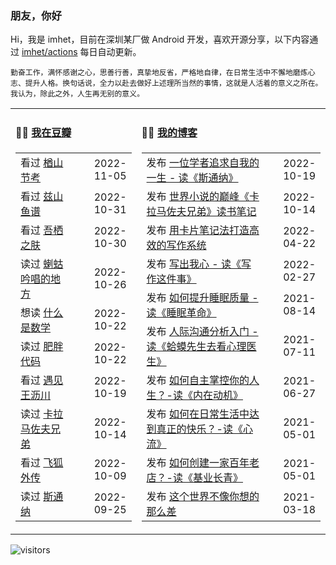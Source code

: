 ### 朋友，你好

Hi，我是 imhet，目前在深圳某厂做 Android 开发，喜欢开源分享，以下内容通过 <a href="https://github.com/imhet/imhet/actions" target="_blank">imhet/actions</a> 每日自动更新。

<!-- juzi starts -->
```
勤奋工作，满怀感谢之心，思善行善，真挚地反省，严格地自律，在日常生活中不懈地磨炼心志、提升人格。换句话说，全力以赴去做好上述理所当然的事情，这就是人活着的意义之所在。我认为，除此之外，人生再无别的意义。
```
<!-- juzi ends -->


<table width="900px">
<tr>
<td valign="top" width="40%">

#### 🤾‍♂️  <a href="https://www.douban.com/people/heyitao/" target="_blank">我在豆瓣</a>

<!-- douban starts -->
| | |
 |:------------- | -------------: |
| 看过 <a href='http://movie.douban.com/subject/1296703/' target='_blank'>楢山节考</a> | 2022-11-05 |
| 看过 <a href='http://movie.douban.com/subject/30409439/' target='_blank'>兹山鱼谱</a> | 2022-10-31 |
| 看过 <a href='http://movie.douban.com/subject/2997052/' target='_blank'>吾栖之肤</a> | 2022-10-30 |
| 读过 <a href='https://book.douban.com/subject/34813209/' target='_blank'>蝲蛄吟唱的地方</a> | 2022-10-26 |
| 想读 <a href='https://book.douban.com/subject/1320282/' target='_blank'>什么是数学</a> | 2022-10-22 |
| 读过 <a href='https://book.douban.com/subject/34906442/' target='_blank'>肥胖代码</a> | 2022-10-22 |
| 看过 <a href='http://movie.douban.com/subject/20444535/' target='_blank'>遇见王沥川</a> | 2022-10-19 |
| 读过 <a href='https://book.douban.com/subject/35026474/' target='_blank'>卡拉马佐夫兄弟</a> | 2022-10-14 |
| 看过 <a href='http://movie.douban.com/subject/27121221/' target='_blank'>飞狐外传</a> | 2022-10-09 |
| 读过 <a href='https://book.douban.com/subject/26425831/' target='_blank'>斯通纳</a> | 2022-09-25 |
<!-- douban ends -->

</td>


<td valign="top" width="60%">

#### 🤹‍♀️ <a href="https://heyitao.com/" target="_blank">我的博客</a>

<!-- blog starts -->
| | |
 |:------------- | -------------: |
| 发布 <a href='http://heyitao.com/post/reading-sitongna' target='_blank'>一位学者追求自我的一生 - 读《斯通纳》</a> | 2022-10-19 |
| 发布 <a href='http://heyitao.com/post/reading-klmzfxd' target='_blank'>世界小说的巅峰《卡拉马佐夫兄弟》读书笔记</a> | 2022-10-14 |
| 发布 <a href='http://heyitao.com/post/reading-kpbjxzf' target='_blank'>用卡片笔记法打造高效的写作系统</a> | 2022-04-22 |
| 发布 <a href='http://heyitao.com/post/reading-xiezuozhejianshi' target='_blank'>写出我心 - 读《写作这件事》</a> | 2022-02-27 |
| 发布 <a href='http://heyitao.com/post/reading-smgm' target='_blank'>如何提升睡眠质量 - 读《睡眠革命》</a> | 2021-08-14 |
| 发布 <a href='http://heyitao.com/post/reading-hmxsqkxlys' target='_blank'>人际沟通分析入门 - 读《蛤蟆先生去看心理医生》</a> | 2021-07-11 |
| 发布 <a href='http://heyitao.com/post/reading-neizaidongji' target='_blank'>如何自主掌控你的人生？-读《内在动机》</a> | 2021-06-27 |
| 发布 <a href='http://heyitao.com/post/reading-xinliu' target='_blank'>如何在日常生活中达到真正的快乐？-读《心流》</a> | 2021-05-01 |
| 发布 <a href='http://heyitao.com/post/reading-jiyechangqing' target='_blank'>如何创建一家百年老店？-读《基业长青》</a> | 2021-05-01 |
| 发布 <a href='http://heyitao.com/post/reading-shishi' target='_blank'>这个世界不像你想的那么差</a> | 2021-03-18 |
<!-- blog ends -->

</td>
</tr>


</table>

![visitors](https://visitor-badge.glitch.me/badge?page_id=imhet.imhet)